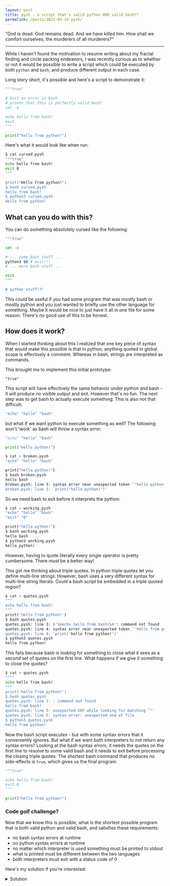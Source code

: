 ```yaml
---
layout: post
title: pysh - a script that's valid python AND valid bash?!
permalink: /posts/2022-03-24-pysh/
---
```


"God is dead. God remains dead. And we have killed him. How shall we comfort
ourselves, the murderers of all murderers?"

---

While I haven't found the motivation to resume writing about my fractal finding
and circle packing endeavors, I was recently curious as to whether or not it
would be possible to write a script which could be executed by both `python` and
`bash`, and produce different output in each case.

Long story short, it's possible and here's a script to demonstrate it:

```python
"""true"

# Exit on error in bash
# proves that this is perfectly valid bash!
set -e

echo hello from bash!
exit
"""

print("hello from python!")
```

Here's what it would look like when run:

```bash
$ cat cursed.pysh
"""true"
echo hello from bash!
exit 0
"""

print("Hello from python!")
$ bash cursed.pysh
hello from bash!
$ python3 cursed.pysh
Hello from python!
```

## What can you do with this?

You can do something absolutely cursed like the following:

```bash
"""true"

set -e

# ... some bash stuff ...
python3 $0 # evil!!!
# ... more bash stuff ...

exit
"""

# python stuff!?!

```

This *could* be useful if you had some program that was mostly bash or mostly
python and you just wanted to briefly use the other language for something.
Maybe it would be nice to just have it all in one file for some reason. There's
no good use of this to be honest.

## How does it work?

When I started thinking about this I realized that one key piece of syntax that
would make this possible is that in python, anything quoted in global scope is
effectively a comment. Whereas in bash, strings are interpreted as commands.

This brought me to implement this initial prototype:

```
"true"
```

This script will have effectively the same behavior under python and bash - it
will produce no visible output and exit. However that's no fun. The next step
was to get bash to actually execute something. This is also not that difficult:

```bash
"echo" "hello" "bash"
```

but what if we want python to execute something as well? The following won't
'work' as bash will throw a syntax error:

```python
"echo" "hello" "bash"

print("hello python!")
```

```bash
$ cat > broken.pysh
"echo" "hello" "bash"

print("hello python!")
$ bash broken.pysh
hello bash
broken.pysh: line 3: syntax error near unexpected token `"hello python!"'
broken.pysh: line 3: `print("hello python!")'
```

So we need bash to exit before it interprets the python:

```bash
$ cat > working.pysh
"echo" "hello" "bash"
"exit" "0"

print("hello python!")
$ bash working.pysh
hello bash
$ python3 working.pysh
hello python!
```

However, having to quote literally every single operator is pretty cumbersome.
There must be a better way!

This got me thinking about triple quotes. In python triple quotes let you define
multi-line strings. However, bash uses a very different syntax for multi-line
string literals. Could a bash script be embedded in a triple quoted region?

```bash
$ cat > quotes.pysh
"""
echo hello from bash!
"""
print('hello from python!')
$ bash quotes.pysh
quotes.pysh: line 3: $'\necho hello from bash!\n': command not found
quotes.pysh: line 4: syntax error near unexpected token `'hello from python!''
quotes.pysh: line 4: `print('hello from python!')'
$ python3 quotes.pysh
hello from python!
```

This fails because bash is looking for something to close what it sees as a
second set of quotes on the first line. What happens if we give it something to
close the quotes?

```bash
$ cat > quotes.pysh
""""
echo hello from bash!
"""
print('hello from python!')
$ bash quotes.pysh
quotes.pysh: line 1: : command not found
hello from bash!
quotes.pysh: line 3: unexpected EOF while looking for matching `"'
quotes.pysh: line 5: syntax error: unexpected end of file
$ python3 quotes.pysh
hello from python!
```

Now the bash script executes - but with some syntax errors that it conveniently
ignores. But what if we want both interpreters to not return any syntax errors?
Looking at the bash syntax errors, it needs the quotes on the first line to
resolve to some valid bash and it needs to exit before processing the closing
triple quotes. The shortest bash command that produces no side-effects is
`true`, which gives us the final program:

```python
"""true"

echo hello from bash!
exit 0
"""

print("hello from python!")
```

### Code golf challenge?

Now that we know this is possible, what is the shortest possible program that is
both valid python and valid bash, and satisfies these requirements:
 + no bash syntax errors at runtime
 + no python syntax errors at runtime
 + no matter which interpreter is used something must be printed to stdout
 + what is printed must be different between the two languages
 + both interpreters must exit with a status code of 0

Here's my solution if you're interested:

<details>
<summary>Solution</summary>
<div markdown="block">

```python
"""echo" 0;exit<br>
""";print(1)
```

</div>
</details>
